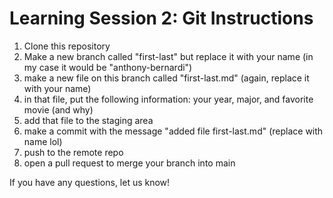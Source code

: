 # Learning Session 2: Git Instructions

1. Clone this repository
2. Make a new branch called "first-last" but replace it with your name (in my case it would be "anthony-bernardi")
3. make a new file on this branch called "first-last.md" (again, replace it with your name)
4. in that file, put the following information: your year, major, and favorite movie (and why)
5. add that file to the staging area
6. make a commit with the message "added file first-last.md" (replace with name lol)
7. push to the remote repo
8. open a pull request to merge your branch into main

If you have any questions, let us know!
